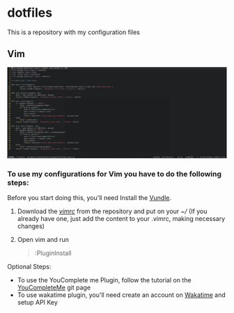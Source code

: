 # **dotfiles**
This is a repository with my configuration files 

## Vim
![Vim Print](myimage.png "Vim Print")

### To use my configurations for Vim you have to do the following steps:  

Before you start doing this, you'll need Install the [Vundle][vundle].

1. Download the *[vimrc]* from the repository and put on your *~/* (If you already have one, just add the content to your .vimrc, making necessary changes)

2. Open vim and run
    >:PluginInstall

Optional Steps:
- To use the YouComplete me Plugin, follow the tutorial on the [YouCompleteMe][YCM] git page
- To use wakatime plugin, you'll need create an account on [Wakatime][wakatime] and setup API Key
    

[vundle]: https://github.com/VundleVim/Vundle.vim
[vimrc]: https://raw.githubusercontent.com/nivaldogmelo/dotfiles/master/vim/.vimrc
[YCM]: https://github.com/Valloric/YouCompleteMe#full-installation-guide
[wakatime]: https://wakatime.com
